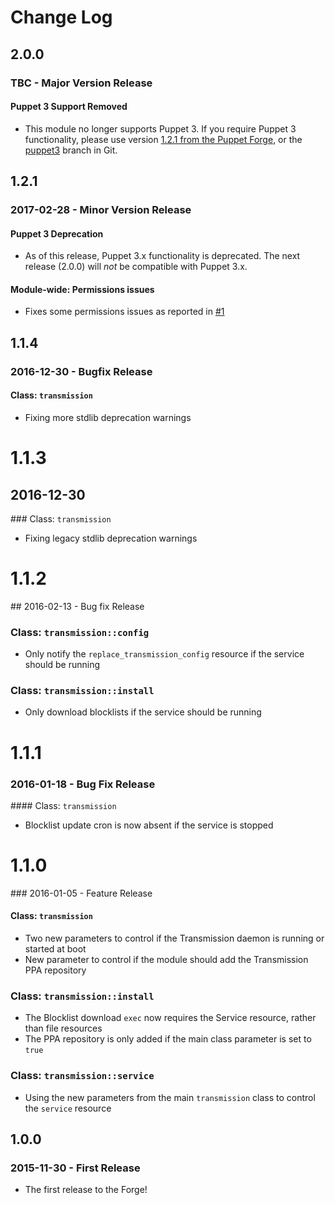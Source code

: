 # Change Log

## 2.0.0

### TBC - Major Version Release

#### Puppet 3 Support Removed
  * This module no longer supports Puppet 3. If you require Puppet 3 functionality, please use version [1.2.1 from the Puppet Forge](https://forge.puppet.com/CraigWatson1987/transmission/readme), or the [puppet3](https://github.com/craigwatson/puppet-transmission/tree/puppet3) branch in Git.

## 1.2.1

### 2017-02-28 - Minor Version Release

#### Puppet 3 Deprecation
  * As of this release, Puppet 3.x functionality is deprecated. The next release (2.0.0) will *not* be compatible with Puppet 3.x.

#### Module-wide: Permissions issues
 * Fixes some permissions issues as reported in [#1](https://github.com/craigwatson/puppet-transmission/issues/1)

## 1.1.4

### 2016-12-30 - Bugfix Release

#### Class: `transmission`
  * Fixing more stdlib deprecation warnings

# 1.1.3

## 2016-12-30

### Class: `transmission`
  * Fixing legacy stdlib deprecation warnings

# 1.1.2

## 2016-02-13 - Bug fix Release

### Class: `transmission::config`
  * Only notify the `replace_transmission_config` resource if the service should be running

### Class: `transmission::install`
  * Only download blocklists if the service should be running

# 1.1.1

### 2016-01-18 - Bug Fix Release

#### Class: `transmission`
  * Blocklist update cron is now absent if the service is stopped

# 1.1.0

### 2016-01-05 - Feature Release

#### Class: `transmission`
  * Two new parameters to control if the Transmission daemon is running or started at boot
  * New parameter to control if the module should add the Transmission PPA repository

### Class: `transmission::install`
  * The Blocklist download `exec` now requires the Service resource, rather than file resources
  * The PPA repository is only added if the main class parameter is set to `true`

### Class: `transmission::service`
  * Using the new parameters from the main `transmission` class to control the `service` resource

## 1.0.0

### 2015-11-30 - First Release
  * The first release to the Forge!
